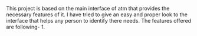 This project is based on the main interface of atm that provides the necessary features of it.
I have tried to give an easy and proper look to the interface that helps any person to identify there needs.
The features offered are following-
1.
